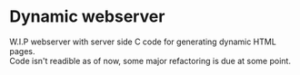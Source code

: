 # Dynamic webserver

W.I.P webserver with server side C code for generating dynamic HTML pages.
<br>
Code isn't readible as of now, some major refactoring is due at some point.

